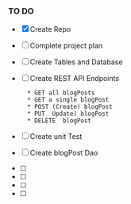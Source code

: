 ### TO DO
- [x] Create Repo
- [ ] Complete project plan
- [ ] Create Tables and Database
- [ ] Create REST API Endpoints

        * GET all blogPosts
        * GET a single blogPost
        * POST (Create) blogPost
        * PUT  Update) blogPost
        * DELETE  blogPost
- [ ] Create unit Test
- [ ] Create blogPost Dao
- [ ] 
- [ ] 
- [ ] 
- [ ] 




